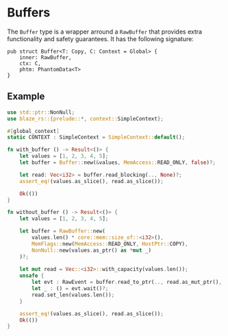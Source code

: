 # Buffers

The `Buffer` type is a wrapper arround a `RawBuffer` that provides extra functionality and safety guarantees. It has the following signature:

```rust,ignore
pub struct Buffer<T: Copy, C: Context = Global> {
    inner: RawBuffer,
    ctx: C,
    phtm: PhantomData<T>
}
```

## Example

```rust
use std::ptr::NonNull;
use blaze_rs::{prelude::*, context::SimpleContext};

#[global_context]
static CONTEXT : SimpleContext = SimpleContext::default();

fn with_buffer () -> Result<()> {
    let values = [1, 2, 3, 4, 5];
    let buffer = Buffer::new(&values, MemAccess::READ_ONLY, false)?;

    let read: Vec<i32> = buffer.read_blocking(.., None)?;
    assert_eq!(values.as_slice(), read.as_slice());

    Ok(())
}

fn without_buffer () -> Result<()> {
    let values = [1, 2, 3, 4, 5];

    let buffer = RawBuffer::new(
        values.len() * core::mem::size_of::<i32>(), 
        MemFlags::new(MemAccess::READ_ONLY, HostPtr::COPY), 
        NonNull::new(values.as_ptr() as *mut _)
    )?;
    
    let mut read = Vec::<i32>::with_capacity(values.len());
    unsafe {
        let evt : RawEvent = buffer.read_to_ptr(.., read.as_mut_ptr(), None)?;
        let _ : () = evt.wait()?;
        read.set_len(values.len());
    }

    assert_eq!(values.as_slice(), read.as_slice());
    Ok(())
}
```